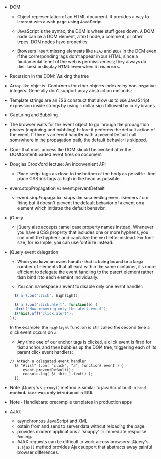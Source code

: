 * DOM

  * Object representation of an HTML document. It provides a way to interact with a web page using JavaScript.

  * JavaScript is the syntax, the DOM is where stuff goes down. A DOM node can be a DOM element, a text node, a comment, or other types. DOM nodes have properties.

  * Browsers insert missing elements like `HEAD` and `BODY` in the DOM even if the corresponding tags don't appear in our HTML, since a fundamental tenet of the web is permissiveness; they always do their best to display HTML even when it has errors.

* Recursion in the DOM: Walking the tree

* Array-like objects: Containers for other objects indexed by non-negative integers. Generally don't support array abstraction methods;

* Template strings are an ES6 construct that allow us to use JavaScript expression inside strings by using a dollar sign followed by curly braces

* Capturing and Bubbling

* The browser waits for the event object to go through the propagation phases (capturing and bubbling) before it performs the default action of the event. If there's an event handler with a preventDefault call somewhere in the propagation path, the default behavior is skipped.

* Code that must access the DOM should be invoked after the DOMContentLoaded event fires on document.

* Douglas Crockford lecture: An inconvenient API

  * Place script tags as close to the bottom of the body as possible. And place CSS link tags as high in the head as possible.

* event.stopPropagation vs event.preventDefault

  * event.stopPropagation stops the succeeding event listeners from firing but it doesn't prevent the default behavior of a event on a element which initiates the default behavior.

* jQuery

  * jQuery also accepts camel case property names instead. Whenever you have a CSS property that includes one or more hyphens, you can omit the hyphens and capitalize the next letter instead. For font-size, for example, you can use fontSize instead.

* jQuery event delegation

  * When you have an event handler that is being bound to a large number of elements that all exist within the same container, it's more efficient to delegate the event handling to the parent element rather than bind it to each element individually.

  * You can namespace a event to disable only one event handler:

  ```javascript
    $('a').on("click", highlight);

    $('a').on("click.alert", function(e) {
    alert("Now removing only the alert event");
    $(this).off("click.alert");
  });
  ```

  In the example, the `highlight` function is still called the second time a click event occurs on `a`.

  * Any time one of our anchor tags is clicked, a click event is fired for that anchor, and then bubbles up the DOM tree, triggering each of its parent click event handlers:

  ```
  // Attach a delegated event handler
    $( "#list" ).on( "click", "a", function( event ) {
        event.preventDefault();
        console.log( $( this ).text() );
    });
  ```

* Note: jQuery's `$.proxy()` method is similar to javaScript built in `bind` method. `bind` was only introduced in ES5.

* Note - Handlebars: precompile templates in production apps

* AJAX

  * asynchronous JavaScript and XML
  * obtain from and send to server data without reloading the page.
  * provides modern applications a 'snappy' or immediate response feeling.
  * AJAX requests can be difficult to work across browsers: jQuery's `$.ajax()` method provides Ajax support that abstracts away painful browser differences.
